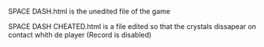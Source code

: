 SPACE DASH.html is the unedited file of the game

SPACE DASH CHEATED.html is a file edited so that the crystals dissapear on contact whith de player  (Record is disabled)
